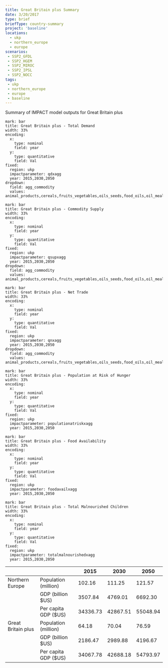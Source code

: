 ```yaml
---
title: Great Britain plus Summary
date: 3/20/2017
type: brief
briefType: country-summary
project: 'baseline'
locations:
  - ukp
  - northern_europe
  - europe
scenarios:
 - SSP2_GFDL
 - SSP2_HGEM
 - SSP2_MIROC
 - SSP2_IPSL
 - SSP2_NOCC
tags:
 - ukp
 - northern_europe
 - europe
 - baseline
---
```

Summary of IMPACT model outputs for Great Britain plus

```chart
mark: bar
title: Great Britain plus - Total Demand
width: 33%
encoding:
  x:
    type: nominal
    field: year
  y:
    type: quantitative
    field: Val
fixed:
  region: ukp
  impactparameter: qdxagg
  year: 2015,2030,2050
dropdown:
  field: agg_commodity
  values: animal_products,cereals,fruits_vegetables,oils_seeds,food_oils,oil_meals,other,pulses,roots_tubers,sugar
```

```chart
mark: bar
title: Great Britain plus - Commodity Supply
width: 33%
encoding:
  x:
    type: nominal
    field: year
  y:
    type: quantitative
    field: Val
fixed:
  region: ukp
  impactparameter: qsupxagg
  year: 2015,2030,2050
dropdown:
  field: agg_commodity
  values: animal_products,cereals,fruits_vegetables,oils_seeds,food_oils,oil_meals,other,pulses,roots_tubers,sugar
```

```chart
mark: bar
title: Great Britain plus - Net Trade
width: 33%
encoding:
  x:
    type: nominal
    field: year
  y:
    type: quantitative
    field: Val
fixed:
  region: ukp
  impactparameter: qnxagg
  year: 2015,2030,2050
dropdown:
  field: agg_commodity
  values: animal_products,cereals,fruits_vegetables,oils_seeds,food_oils,oil_meals,other,pulses,roots_tubers,sugar
```

```chart
mark: bar
title: Great Britain plus - Population at Risk of Hunger
width: 33%
encoding:
  x:
    type: nominal
    field: year
  y:
    type: quantitative
    field: Val
fixed:
  region: ukp
  impactparameter: populationatriskxagg
  year: 2015,2030,2050
```

```chart
mark: bar
title: Great Britain plus - Food Availability
width: 33%
encoding:
  x:
    type: nominal
    field: year
  y:
    type: quantitative
    field: Val
fixed:
  region: ukp
  impactparameter: foodavailxagg
  year: 2015,2030,2050
```

```chart
mark: bar
title: Great Britain plus - Total Malnourished Children
width: 33%
encoding:
  x:
    type: nominal
    field: year
  y:
    type: quantitative
    field: Val
fixed:
  region: ukp
  impactparameter: totalmalnourishedxagg
  year: 2015,2030,2050
```

|   |   | 2015 | 2030 | 2050 |
|---|---|---|---|---|
| Northern Europe | Population (million) | 102.16 | 111.25 | 121.57 |
|  | GDP (billion $US) | 3507.84 | 4769.01 | 6692.30 |
|  | Per capita GDP ($US) | 34336.73 | 42867.51 | 55048.94 |
| Great Britain plus | Population (million) | 64.18 | 70.04 | 76.59 |
|  | GDP (billion $US) | 2186.47 | 2989.88 | 4196.67 |
|  | Per capita GDP ($US) | 34067.78| 42688.18| 54793.97|